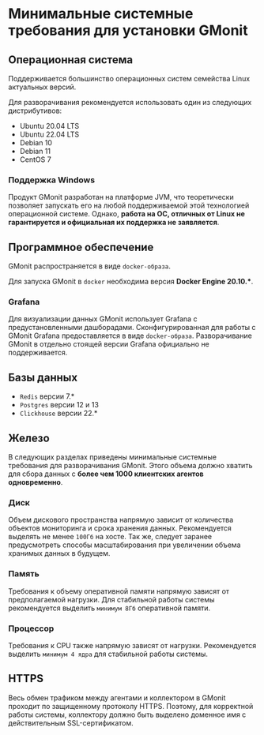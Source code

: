 # Минимальные системные требования для установки GMonit

## Операционная система
Поддерживается большинство операционных систем семейства Linux актуальных версий. 

Для разворачивания рекомендуется использовать один из следующих дистрибутивов:
- Ubuntu 20.04 LTS
- Ubuntu 22.04 LTS
- Debian 10
- Debian 11
- CentOS 7

### Поддержка Windows
Продукт GMonit разработан на платформе JVM, что теоретически позволяет запускать его на любой поддерживаемой этой технологией операционной системе. Однако, **работа на ОС, отличных от Linux не гарантируется и официальная их поддержка не заявляется**. 

## Программное обеспечение
GMonit распространяется в виде `docker-образа`. 

Для запуска GMonit в `docker` необходима версия __Docker Engine 20.10.*__.

### Grafana
Для визуализации данных GMonit использует Grafana с предустановленными дашборадами. 
Сконфигурированная для работы с GMonit Grafana предоставляется в виде `docker-образа`. Разворачивание GMonit в отдельно стоящей версии Grafana официально не поддерживается. 

## Базы данных
- `Redis` версии 7.*
- `Postgres` версии 12 и 13
- `Clickhouse` версии 22.*

## Железо
В следующих разделах приведены минимальные системные требования для разворачивания GMonit. Этого объема должно хватить для сбора данных с __более чем 1000 клиентских агентов одновременно__.

### Диск
Объем дискового пространства напрямую зависит от количества объектов мониторинга и срока хранения данных. Рекомендуется выделять не менее `100Гб` на хосте. Так же, следует заранее предусмотреть способы масштабирования при увеличении объема хранимых данных в будущем.

### Память
Требования к объему оперативной памяти напрямую зависят от предполагаемой нагрузки. Для стабильной работы системы рекомендуется выделить `минимум 8Гб` оперативной памяти.  

### Процессор
Требования к CPU также напрямую зависят от нагрузки. Рекомендуется выделить `минимум 4 ядра` для стабильной работы системы. 

## HTTPS
Весь обмен трафиком между агентами и коллектором в GMonit проходит по защищенному протоколу HTTPS. Поэтому, для корректной работы системы, коллектору должно быть выделено доменное имя с действительным SSL-сертификатом. 